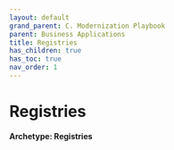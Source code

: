 ```yaml
---
layout: default
grand_parent: C. Modernization Playbook
parent: Business Applications
title: Registries
has_children: true
has_toc: true
nav_order: 1
---
```


# Registries

**Archetype: Registries**

